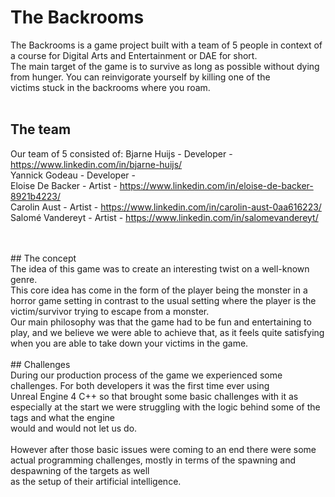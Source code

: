 # The Backrooms<br>
The Backrooms is a game project built with a team of 5 people in context of a course for Digital Arts and Entertainment or DAE for short.<br>
The main target of the game is to survive as long as possible without dying from hunger. You can reinvigorate yourself by killing one of the <br>
victims stuck in the backrooms where you roam.<br><br>


## The team<br>

Our team of 5 consisted of:
Bjarne Huijs     - Developer - https://www.linkedin.com/in/bjarne-huijs/<br>
Yannick Godeau   - Developer - <br>
Eloise De Backer - Artist - https://www.linkedin.com/in/eloise-de-backer-8921b4223/<br>
Carolin Aust 	 - Artist - https://www.linkedin.com/in/carolin-aust-0aa616223/<br>
Salomé Vandereyt - Artist - https://www.linkedin.com/in/salomevandereyt/<br>

<br>
<br>
## The concept<br>
The idea of this game was to create an interesting twist on a well-known genre.<br>
This core idea has come in the form of the player being the monster in a horror game setting in contrast to the usual setting where the player is the victim/survivor trying to escape from a monster.
<br>
Our main philosophy was that the game had to be fun and entertaining to play, and we believe we were able to achieve that, as it feels quite satisfying when you are able to take down your victims in the game.
<br>
<br>
## Challenges<br>
During our production process of the game we experienced some challenges. For both developers it was the first time ever using <br>
Unreal Engine 4 C++ so that brought some basic challenges with it as especially at the start we were struggling with the logic behind some of the tags and what the engine<br>
would and would not let us do.
<br>
<br>
However after those basic issues were coming to an end there were some actual programming challenges, mostly in terms of the spawning and despawning of the targets as well <br>
as the setup of their artificial intelligence.